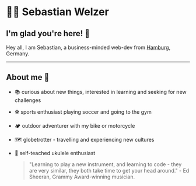 # 👨‍💻 Sebastian Welzer 
## I'm glad you're here! 👋
Hey all, I am Sebastian, a business-minded web-dev from [Hamburg](https://de.wikipedia.org/wiki/Hamburg), Germany. 

---
## About me 🧐
- 📚 curious about new things, interested in learning and seeking for new challenges
- ⚽️ sports enthusiast playing soccer and going to the gym
- 🏕 outdoor adventurer with my bike or motorcycle
- 🗺 globetrotter - travelling and experiencing new cultures
- 🎸 self-teached ukulele enthusiast

  >  "Learning to play a new instrument, and learning to code - they are very similar, they both take time to get your head around." - Ed Sheeran, Grammy     Award-winning musician.
